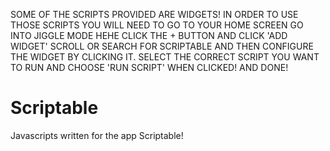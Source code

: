 SOME OF THE SCRIPTS PROVIDED ARE WIDGETS!
IN ORDER TO USE THOSE SCRIPTS YOU WILL NEED TO
GO TO YOUR HOME SCREEN GO INTO JIGGLE MODE HEHE
CLICK THE + BUTTON AND CLICK 'ADD WIDGET' SCROLL
OR SEARCH FOR SCRIPTABLE AND THEN CONFIGURE THE
WIDGET BY CLICKING IT. SELECT THE CORRECT SCRIPT
YOU WANT TO RUN AND CHOOSE 'RUN SCRIPT' WHEN
CLICKED! AND DONE! 



# Scriptable
Javascripts written for the app Scriptable!
